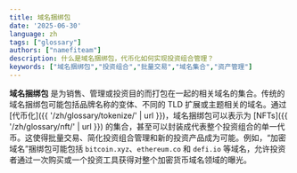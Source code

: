 ```yaml
---
title: 域名捆绑包
date: '2025-06-30'
language: zh
tags: ["glossary"]
authors: ["namefiteam"]
description: 什么是域名捆绑包，代币化如何实现投资组合管理？
keywords: ["域名捆绑包","投资组合","批量交易","域名集合","资产管理"]
---
```


**域名捆绑包** 是为销售、管理或投资目的而打包在一起的相关域名的集合。传统的域名捆绑包可能包括品牌名称的变体、不同的 TLD 扩展或主题相关的域名。通过 [代币化]({{ '/zh/glossary/tokenize/' | url }})，域名捆绑包可以表示为 [NFTs]({{ '/zh/glossary/nft/' | url }}) 的集合，甚至可以封装成代表整个投资组合的单一代币。这使得批量交易、简化投资组合管理和新的投资产品成为可能。例如，“加密域名”捆绑包可能包括 `bitcoin.xyz`、`ethereum.co` 和 `defi.io` 等域名，允许投资者通过一次购买或一个投资工具获得对整个加密货币域名领域的曝光。